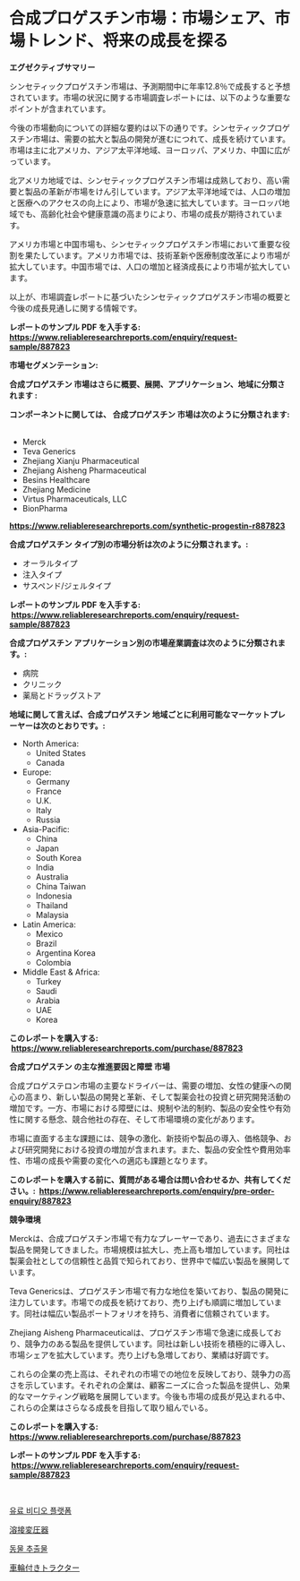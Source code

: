 <p><h1>合成プロゲスチン市場：市場シェア、市場トレンド、将来の成長を探る</h1></p><p><strong>エグゼクティブサマリー</strong></p>
<p><p>シンセティックプロゲスチン市場は、予測期間中に年率12.8％で成長すると予想されています。市場の状況に関する市場調査レポートには、以下のような重要なポイントが含まれています。</p><p>今後の市場動向についての詳細な要約は以下の通りです。シンセティックプロゲスチン市場は、需要の拡大と製品の開発が進むにつれて、成長を続けています。市場は主に北アメリカ、アジア太平洋地域、ヨーロッパ、アメリカ、中国に広がっています。</p><p>北アメリカ地域では、シンセティックプロゲスチン市場は成熟しており、高い需要と製品の革新が市場をけん引しています。アジア太平洋地域では、人口の増加と医療へのアクセスの向上により、市場が急速に拡大しています。ヨーロッパ地域でも、高齢化社会や健康意識の高まりにより、市場の成長が期待されています。</p><p>アメリカ市場と中国市場も、シンセティックプロゲスチン市場において重要な役割を果たしています。アメリカ市場では、技術革新や医療制度改革により市場が拡大しています。中国市場では、人口の増加と経済成長により市場が拡大しています。</p><p>以上が、市場調査レポートに基づいたシンセティックプロゲスチン市場の概要と今後の成長見通しに関する情報です。</p></p>
<p><strong>レポートのサンプル PDF を入手する: <a href="https://www.reliableresearchreports.com/enquiry/request-sample/887823">https://www.reliableresearchreports.com/enquiry/request-sample/887823</a></strong></p>
<p><strong>市場セグメンテーション:</strong></p>
<p><strong> 合成プロゲスチン 市場はさらに概要、展開、アプリケーション、地域に分類されます :</strong></p>
<p><strong>コンポーネントに関しては、 合成プロゲスチン 市場は次のように分類されます: &nbsp;</strong></p>
<p><ul><li>Merck</li><li>Teva Generics</li><li>Zhejiang Xianju Pharmaceutical</li><li>Zhejiang Aisheng Pharmaceutical</li><li>Besins Healthcare</li><li>Zhejiang Medicine</li><li>Virtus Pharmaceuticals, LLC</li><li>BionPharma</li></ul></p>
<p><strong><a href="https://www.reliableresearchreports.com/synthetic-progestin-r887823">https://www.reliableresearchreports.com/synthetic-progestin-r887823</a></strong></p>
<p><strong> 合成プロゲスチン タイプ別の市場分析は次のように分類されます。:</strong></p>
<p><ul><li>オーラルタイプ</li><li>注入タイプ</li><li>サスペンド/ジェルタイプ</li></ul></p>
<p><strong>レポートのサンプル PDF を入手する: &nbsp;<a href="https://www.reliableresearchreports.com/enquiry/request-sample/887823">https://www.reliableresearchreports.com/enquiry/request-sample/887823</a></strong></p>
<p><strong> 合成プロゲスチン アプリケーション別の市場産業調査は次のように分類されます。:</strong></p>
<p><ul><li>病院</li><li>クリニック</li><li>薬局とドラッグストア</li></ul></p>
<p><strong>地域に関して言えば、合成プロゲスチン 地域ごとに利用可能なマーケットプレーヤーは次のとおりです。:</strong></p>
<p><ul>
    <li>
        North America:
        <ul>
            <li>United States</li>
            <li>Canada</li>
        </ul>
    </li>
    <li>
        Europe:
        <ul>
            <li>Germany</li>
            <li>France</li>
            <li>U.K.</li>
            <li>Italy</li>
            <li>Russia</li>
        </ul>
    </li>
    <li>
        Asia-Pacific:
        <ul>
            <li>China</li>
            <li>Japan</li>
            <li>South Korea</li>
            <li>India</li>
            <li>Australia</li>
            <li>China Taiwan</li>
            <li>Indonesia</li>
            <li>Thailand</li>
            <li>Malaysia</li>
        </ul>
    </li>
    <li>
        Latin America:
        <ul>
            <li>Mexico</li>
            <li>Brazil</li>
            <li>Argentina Korea</li>
            <li>Colombia</li>
        </ul>
    </li>
    <li>
        Middle East & Africa:
        <ul>
            <li>Turkey</li>
            <li>Saudi</li>
            <li>Arabia</li>
            <li>UAE</li>
            <li>Korea</li>
        </ul>
    </li>
    </ul></p>
<p><strong>このレポートを購入する: &nbsp;<a href="https://www.reliableresearchreports.com/purchase/887823">https://www.reliableresearchreports.com/purchase/887823</a></strong></p>
<p><strong>合成プロゲスチン の主な推進要因と障壁 市場</strong></p>
<p><p>合成プロゲステロン市場の主要なドライバーは、需要の増加、女性の健康への関心の高まり、新しい製品の開発と革新、そして製薬会社の投資と研究開発活動の増加です。一方、市場における障壁には、規制や法的制約、製品の安全性や有効性に関する懸念、競合他社の存在、そして市場環境の変化があります。</p><p>市場に直面する主な課題には、競争の激化、新技術や製品の導入、価格競争、および研究開発における投資の増加が含まれます。また、製品の安全性や費用効率性、市場の成長や需要の変化への適応も課題となります。</p></p>
<p><strong>このレポートを購入する前に、質問がある場合は問い合わせるか、共有してください。:&nbsp; <a href="https://www.reliableresearchreports.com/enquiry/pre-order-enquiry/887823">https://www.reliableresearchreports.com/enquiry/pre-order-enquiry/887823</a></strong></p>
<p><strong>競争環境</strong></p>
<p><p>Merckは、合成プロゲスチン市場で有力なプレーヤーであり、過去にさまざまな製品を開発してきました。市場規模は拡大し、売上高も増加しています。同社は製薬会社としての信頼性と品質で知られており、世界中で幅広い製品を展開しています。</p><p>Teva Genericsは、プロゲスチン市場で有力な地位を築いており、製品の開発に注力しています。市場での成長を続けており、売り上げも順調に増加しています。同社は幅広い製品ポートフォリオを持ち、消費者に信頼されています。</p><p>Zhejiang Aisheng Pharmaceuticalは、プロゲスチン市場で急速に成長しており、競争力のある製品を提供しています。同社は新しい技術を積極的に導入し、市場シェアを拡大しています。売り上げも急増しており、業績は好調です。</p><p>これらの企業の売上高は、それぞれの市場での地位を反映しており、競争力の高さを示しています。それぞれの企業は、顧客ニーズに合った製品を提供し、効果的なマーケティング戦略を展開しています。今後も市場の成長が見込まれる中、これらの企業はさらなる成長を目指して取り組んでいる。</p></p>
<p><strong>このレポートを購入する: &nbsp; <a href="https://www.reliableresearchreports.com/purchase/887823">https://www.reliableresearchreports.com/purchase/887823</a></strong></p>
<p><strong>レポートのサンプル PDF を入手する: &nbsp;<a href="https://www.reliableresearchreports.com/enquiry/request-sample/887823">https://www.reliableresearchreports.com/enquiry/request-sample/887823</a></strong><strong></strong></p>
<p>&nbsp;</p>
<p><p><a href="https://medium.com/@evo032/%EC%A7%80%EB%B6%88%ED%98%95-%EB%B9%84%EB%94%94%EC%98%A4-%ED%94%8C%EB%9E%AB%ED%8F%BC-%EC%8B%9C%EC%9E%A5-%EC%A7%80%ED%91%9C-%ED%95%B4%EC%84%9D-%EC%8B%9C%EC%9E%A5-%EC%A0%90%EC%9C%A0%EC%9C%A8-%ED%8A%B8%EB%A0%8C%EB%93%9C-%EB%B0%8F-%EC%84%B1%EC%9E%A5-%EC%96%91%EC%83%81-b15e2fbde609">유료 비디오 플랫폼</a></p><p><a href="https://medium.com/@nairn_boy/%E6%BA%B6%E6%8E%A5%E3%83%88%E3%83%A9%E3%83%B3%E3%82%B9%E3%83%95%E3%82%A9%E3%83%BC%E3%83%9E%E3%83%BC%E3%83%9E%E3%83%BC%E3%82%B1%E3%83%83%E3%83%88%E3%81%AE%E8%A6%8F%E6%A8%A1%E3%81%A8%E5%B8%82%E5%A0%B4%E5%8B%95%E5%90%91-%E5%AE%8C%E5%85%A8%E3%81%AA%E7%94%A3%E6%A5%AD%E6%A6%82%E8%A6%81-2024%E5%B9%B4%E3%81%8B%E3%82%892031%E5%B9%B4%E3%81%BE%E3%81%A7-3b820e5b795e">溶接変圧器</a></p><p><a href="https://medium.com/@hilmi-2a/%EB%8F%99%EB%AC%BC-%EC%B6%94%EC%B6%9C%EB%AC%BC-%EC%8B%9C%EC%9E%A5-%EA%B7%9C%EB%AA%A8-%EC%8B%9C%EC%9E%A5-%EC%A0%84%EB%A7%9D-%EB%B0%8F-%EC%8B%9C%EC%9E%A5-%EC%98%88%EC%B8%A1-2024%EB%85%84%EB%B6%80%ED%84%B0-2031%EB%85%84%EA%B9%8C%EC%A7%80-8b2a9bc1d09c">동물 추출물</a></p><p><a href="https://medium.com/@englandlifestyle_22171/%E8%BB%8A%E8%BC%AA%E5%BC%8F%E3%83%88%E3%83%A9%E3%82%AF%E3%82%BF%E3%83%BC%E5%B8%82%E5%A0%B4%E3%81%AF%E5%B8%82%E5%A0%B4%E3%82%B7%E3%82%A7%E3%82%A2-%E5%B8%82%E5%A0%B4%E5%8B%95%E5%90%91-%E5%B8%82%E5%A0%B4%E6%88%90%E9%95%B7%E3%81%AB%E9%96%A2%E3%81%99%E3%82%8B%E6%83%85%E5%A0%B1%E3%82%92%E6%8F%90%E4%BE%9B%E3%81%97%E3%81%BE%E3%81%99-e68359c4a5b0">車輪付きトラクター</a></p></p>